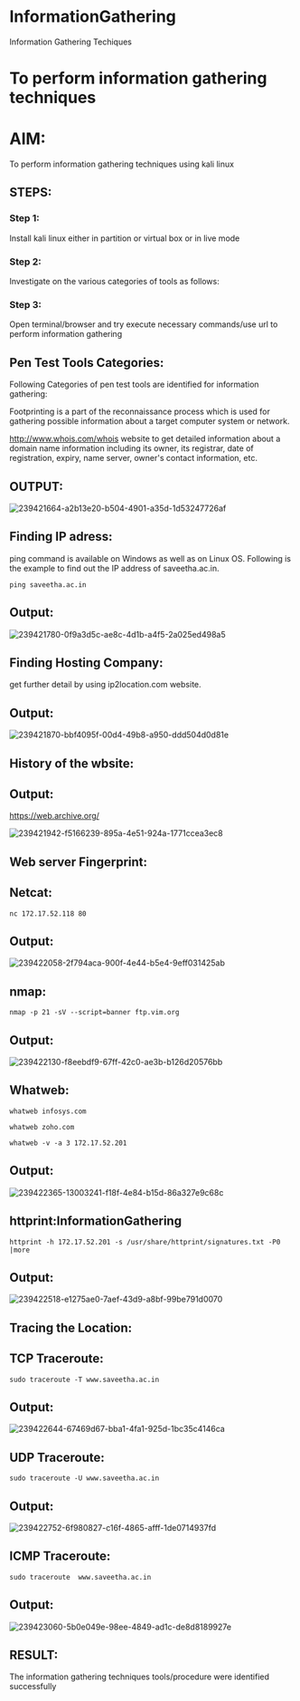# InformationGathering
Information Gathering Techiques

# To perform information gathering techniques

# AIM:

To perform information gathering techniques using kali linux 

## STEPS:

### Step 1:

Install kali linux either in partition or virtual box or in live mode

### Step 2:

Investigate on the various categories of tools as follows:

### Step 3:
Open terminal/browser and try execute necessary commands/use url to perform information gathering
## Pen Test Tools Categories:
Following Categories of pen test tools are identified for information gathering:

Footprinting is a part of the reconnaissance process which is used for gathering possible information about a target computer system or network.

http://www.whois.com/whois website to get detailed information about a domain name information including its owner, its registrar, date of registration, expiry, name server, owner's contact information, etc.


## OUTPUT:
![239421664-a2b13e20-b504-4901-a35d-1d53247726af](https://github.com/Yogeshvar005/InformationGathering/assets/113497367/19103694-3ff1-4deb-a046-9b03ceaefb66)
## Finding IP adress:
ping command is available on Windows as well as on Linux OS. Following is the example to find out the IP address of saveetha.ac.in.
```
ping saveetha.ac.in
```
## Output:
![239421780-0f9a3d5c-ae8c-4d1b-a4f5-2a025ed498a5](https://github.com/Yogeshvar005/InformationGathering/assets/113497367/96c85699-9af6-45af-a003-6cad4d3107e5)
## Finding Hosting Company:
get further detail by using ip2location.com website.

## Output:
![239421870-bbf4095f-00d4-49b8-a950-ddd504d0d81e](https://github.com/Yogeshvar005/InformationGathering/assets/113497367/ab62ca61-9ed9-48a4-897d-12945b360c23)
## History of the wbsite:
## Output:
https://web.archive.org/        

![239421942-f5166239-895a-4e51-924a-1771ccea3ec8](https://github.com/Yogeshvar005/InformationGathering/assets/113497367/8164062d-1bca-4bad-a92a-f02adc282179)
## Web server Fingerprint:
## Netcat:
```
nc 172.17.52.118 80
```
## Output:
![239422058-2f794aca-900f-4e44-b5e4-9eff031425ab](https://github.com/Yogeshvar005/InformationGathering/assets/113497367/299bb65c-1c83-4c15-bab5-fb08d8499fd6)
## nmap:
```
nmap -p 21 -sV --script=banner ftp.vim.org
```
## Output:
![239422130-f8eebdf9-67ff-42c0-ae3b-b126d20576bb](https://github.com/Yogeshvar005/InformationGathering/assets/113497367/4bb36ba7-34f4-4eea-bc87-dd922fdf1429)
## Whatweb:
```
whatweb infosys.com
```
```
whatweb zoho.com
```
```
whatweb -v -a 3 172.17.52.201
```
## Output:
![239422365-13003241-f18f-4e84-b15d-86a327e9c68c](https://github.com/Yogeshvar005/InformationGathering/assets/113497367/c2f54de4-7829-472e-8674-4254ba7afa0f)
## httprint:InformationGathering
```
httprint -h 172.17.52.201 -s /usr/share/httprint/signatures.txt -P0 |more
```
## Output:
![239422518-e1275ae0-7aef-43d9-a8bf-99be791d0070](https://github.com/Yogeshvar005/InformationGathering/assets/113497367/ce09856f-cabd-4203-960d-644003b46ec1)
## Tracing the Location:
## TCP Traceroute:
```
sudo traceroute -T www.saveetha.ac.in
```
## Output:
![239422644-67469d67-bba1-4fa1-925d-1bc35c4146ca](https://github.com/Yogeshvar005/InformationGathering/assets/113497367/a7bbc981-822e-4883-809e-a3a557a7066b)
## UDP Traceroute:
```
sudo traceroute -U www.saveetha.ac.in
```
## Output:
![239422752-6f980827-c16f-4865-afff-1de0714937fd](https://github.com/Yogeshvar005/InformationGathering/assets/113497367/9eb6d02f-0c6c-4edc-a95d-6cec7652814b)
## ICMP Traceroute:
```
sudo traceroute  www.saveetha.ac.in
```
## Output:
![239423060-5b0e049e-98ee-4849-ad1c-de8d8189927e](https://github.com/Yogeshvar005/InformationGathering/assets/113497367/434e560e-1564-4222-9ee8-c5e1e1b81e11)





## RESULT:
The information gathering techniques tools/procedure were  identified successfully

